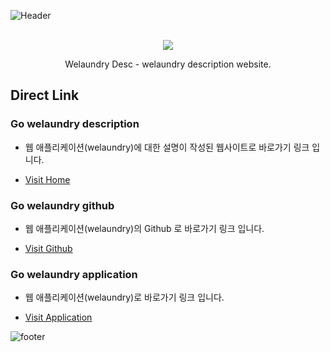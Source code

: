 ![Header](https://capsule-render.vercel.app/api?type=waving&color=216ba5&height=150&section=header)

<p align="center">
  <br>
  <img src="https://user-images.githubusercontent.com/79623316/175818637-4a2080fc-454c-4c37-97b0-81cba5cfa3ab.svg">
  <br>
</p>

<p align="center">
  Welaundry Desc - welaundry description website.
</p>

## Direct Link

### Go welaundry description

- 웹 애플리케이션(welaundry)에 대한 설명이 작성된 웹사이트로 바로가기 링크 입니다.

- <a href="https://hxxtae.github.io/we-laundry-desc/">Visit Home</a>

### Go welaundry github

- 웹 애플리케이션(welaundry)의 Github 로 바로가기 링크 입니다.

- <a href="https://github.com/hxxtae/we-laundry-client">Visit Github</a>

### Go welaundry application

- 웹 애플리케이션(welaundry)로 바로가기 링크 입니다.

- <a href="https://welaundry.netlify.app">Visit Application</a>

![footer](https://capsule-render.vercel.app/api?type=waving&color=216ba5&height=150&section=footer)